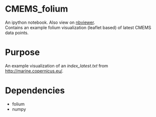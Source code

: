 # CMEMS_folium
An ipython notebook. Also view on <a href="http://nbviewer.jupyter.org/github/kriete/CMEMS_folium/blob/master/CMEMS%20Folium%20Visalization.ipynb">nbviewer</a>.<br>
Contains an example folium visualization (leaflet based) of latest CMEMS data points.

# Purpose
An example visualization of an <i>index_latest.txt</i> from http://marine.copernicus.eu/.

# Dependencies
<ul>
  <li>folium</li>
  <li>numpy</li>
</ul>

